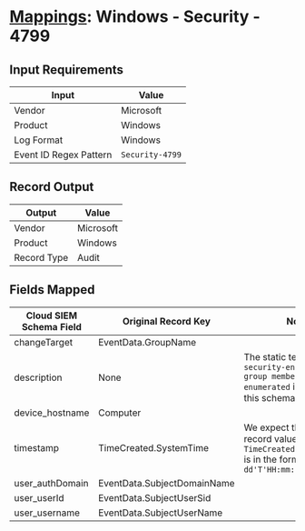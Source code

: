 # [Mappings](README.md): Windows - Security - 4799

## Input Requirements

|Input|Value|
|-----|-----|
|Vendor|Microsoft|
|Product|Windows|
|Log Format|Windows|
|Event ID Regex Pattern|`Security-4799`|

## Record Output

|Output|Value|
|------|-----|
|Vendor|Microsoft|
|Product|Windows|
|Record Type|Audit|

## Fields Mapped

|Cloud SIEM Schema Field|Original Record Key|Notes|
|-----------------------|-------------------|-----|
|changeTarget|EventData.GroupName||
|description|None|The static text `A security-enabled local group membership was enumerated` is populated in this schema field.|
|device_hostname|Computer||
|timestamp|TimeCreated.SystemTime|We expect the orginal record value of `TimeCreated.SystemTime` is in the format `yyyy-MM-dd'T'HH:mm:ss.SSSSSSSSSZ`|
|user_authDomain|EventData.SubjectDomainName||
|user_userId|EventData.SubjectUserSid||
|user_username|EventData.SubjectUserName||

